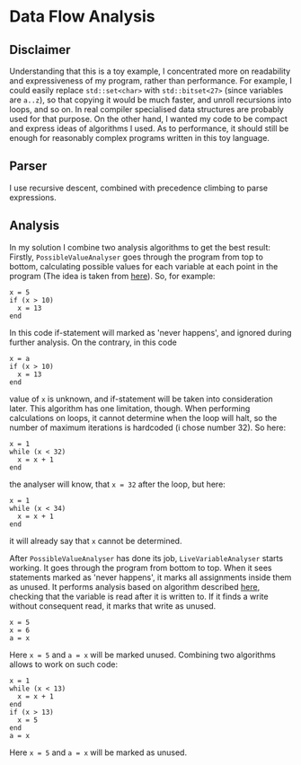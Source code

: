 # Data Flow Analysis

## Disclaimer
Understanding that this is a toy example, I concentrated more on readability and expressiveness of my program, rather than performance. For example, I could easily replace `std::set<char>` with `std::bitset<27>` (since variables are `a..z`), so that copying it would be much faster, and unroll recursions into loops, and so on. In real compiler specialised data structures are probably used for that purpose. On the other hand, I wanted my code to be compact and express ideas of algorithms I used. As to performance, it should still be enough for reasonably complex programs written in this toy language.

## Parser
I use recursive descent, combined with precedence climbing to parse expressions.

## Analysis
In my solution I combine two analysis algorithms to get the best result:
Firstly, `PossibleValueAnalyser` goes through the program from top to bottom, calculating possible values for each variable at each point in the program (The idea is taken from [here](https://clang.llvm.org/docs/DataFlowAnalysisIntro.html)). So, for example:
```
x = 5
if (x > 10)
  x = 13
end
```
In this code if-statement will marked as 'never happens', and ignored during further analysis. On the contrary, in this code
```
x = a
if (x > 10)
  x = 13
end
```
value of `x` is unknown, and if-statement will be taken into consideration later. This algorithm has one limitation, though. When performing calculations on loops, it cannot determine when the loop will halt, so the number of maximum iterations is hardcoded (i chose number 32). So here:
```
x = 1
while (x < 32)
  x = x + 1
end
```
the analyser will know, that `x = 32` after the loop, but here:
```
x = 1
while (x < 34)
  x = x + 1
end
```
it will already say that `x` cannot be determined.

After `PossibleValueAnalyser` has done its job, `LiveVariableAnalyser` starts working. It goes through the program from bottom to top. When it sees statements marked as 'never happens', it marks all assignments inside them as unused. It performs analysis based on algorithm described [here](https://en.wikipedia.org/w/index.php?title=Live-variable_analysis&oldformat=true), checking that the variable is read after it is written to. If it finds a write without consequent read, it marks that write as unused.
```
x = 5
x = 6
a = x
```
Here `x = 5` and `a = x` will be marked unused.
Combining two algorithms allows to work on such code:
```
x = 1
while (x < 13)
  x = x + 1
end
if (x > 13)
  x = 5
end
a = x
```
Here `x = 5` and `a = x` will be marked as unused.
